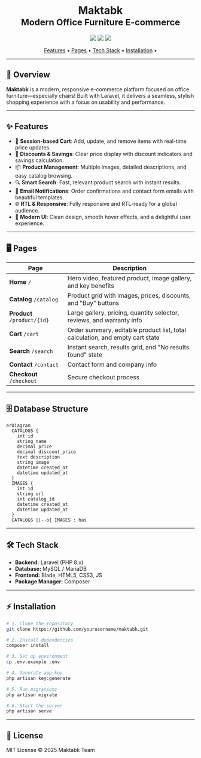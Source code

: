 <h1 align="center">
  <b>Maktabk</b>
  <br />
  <small>Modern Office Furniture E-commerce</small>
</h1>

<p align="center">
  <img src="https://img.shields.io/badge/Laravel-8.x-red?style=flat-square" />
  <img src="https://img.shields.io/badge/PHP-8.x-blue?style=flat-square" />
  <img src="https://img.shields.io/badge/License-MIT-green?style=flat-square" />
</p>

<p align="center">
  <a href="#-features">Features</a> •
  <a href="#-pages">Pages</a> •
  <a href="#-tech-stack">Tech Stack</a> •
  <a href="#-installation">Installation</a> •
</p>

---

## 🚀 Overview

**Maktabk** is a modern, responsive e-commerce platform focused on office furniture—especially chairs! Built with Laravel, it delivers a seamless, stylish shopping experience with a focus on usability and performance.

---

## ✨ Features

- 🛒 **Session-based Cart**: Add, update, and remove items with real-time price updates.
- 💸 **Discounts & Savings**: Clear price display with discount indicators and savings calculation.
- 📦 **Product Management**: Multiple images, detailed descriptions, and easy catalog browsing.
- 🔍 **Smart Search**: Fast, relevant product search with instant results.
- 📧 **Email Notifications**: Order confirmations and contact form emails with beautiful templates.
- 🌐 **RTL & Responsive**: Fully responsive and RTL-ready for a global audience.
- 🎨 **Modern UI**: Clean design, smooth hover effects, and a delightful user experience.

---

## 🖥️ Pages

| Page                | Description                                                                                 |
|---------------------|---------------------------------------------------------------------------------------------|
| **Home** `/`        | Hero video, featured product, image gallery, and key benefits                               |
| **Catalog** `/catalog` | Product grid with images, prices, discounts, and "Buy" buttons                        |
| **Product** `/product/{id}` | Large gallery, pricing, quantity selector, reviews, and warranty info           |
| **Cart** `/cart`    | Order summary, editable product list, total calculation, and empty cart state               |
| **Search** `/search`| Instant search, results grid, and "No results found" state                                  |
| **Contact** `/contact` | Contact form and company info                                                          |
| **Checkout** `/checkout` | Secure checkout process                                                             |

---

## 🗄️ Database Structure

```mermaid
erDiagram
  CATALOGS {
    int id
    string name
    decimal price
    decimal discount_price
    text description
    string image
    datetime created_at
    datetime updated_at
  }
  IMAGES {
    int id
    string url
    int catalog_id
    datetime created_at
    datetime updated_at
  }
  CATALOGS ||--o{ IMAGES : has
```

---

## 🛠️ Tech Stack

- **Backend:** Laravel (PHP 8.x)
- **Database:** MySQL / MariaDB
- **Frontend:** Blade, HTML5, CSS3, JS
- **Package Manager:** Composer

---

## ⚡ Installation

```bash
# 1. Clone the repository
git clone https://github.com/yourusername/maktabk.git

# 2. Install dependencies
composer install

# 3. Set up environment
cp .env.example .env

# 4. Generate app key
php artisan key:generate

# 5. Run migrations
php artisan migrate

# 6. Start the server
php artisan serve
```

---

## 📜 License

MIT License © 2025 Maktabk Team
